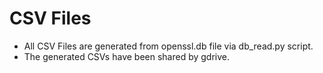 # CSV Files
* All CSV Files are generated from openssl.db file via db_read.py script.
* The generated CSVs have been shared by gdrive.